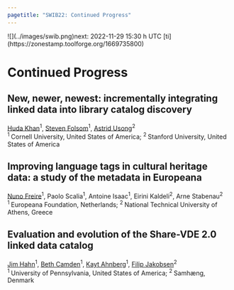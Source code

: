 ```yaml
---
pagetitle: "SWIB22: Continued Progress"
---
```



<div id="top">![](../images/swib.png)<span class="timer">next: 2022-11-29 15:30 h UTC   [ti](https://zonestamp.toolforge.org/1669735800)</span></div>

<div id="prog">

# Continued Progress



## New, newer, newest: incrementally integrating linked data into library catalog discovery

<u>Huda Khan</u><sup>1</sup>, <u>Steven Folsom</u><sup>1</sup>, <u>Astrid Usong</u><sup>2</sup><br />
<sup>1 </sup>Cornell University, United States of America; <sup>2 </sup>Stanford University, United States of America



## Improving language tags in cultural heritage data: a study of the metadata in Europeana

<u>Nuno Freire</u><sup>1</sup>, Paolo Scalia<sup>1</sup>, Antoine Isaac<sup>1</sup>, Eirini Kaldeli<sup>2</sup>, Arne Stabenau<sup>2</sup><br />
<sup>1 </sup>Europeana Foundation, Netherlands; <sup>2 </sup>National Technical University of Athens, Greece



## Evaluation and evolution of the Share-VDE 2.0 linked data catalog

<u>Jim Hahn</u><sup>1</sup>, <u>Beth Camden</u><sup>1</sup>, <u>Kayt Ahnberg</u><sup>1</sup>, <u>Filip Jakobsen</u><sup>2</sup><br />
<sup>1 </sup>University of Pennsylvania, United States of America; <sup>2 </sup>Samhæng, Denmark



</div>
